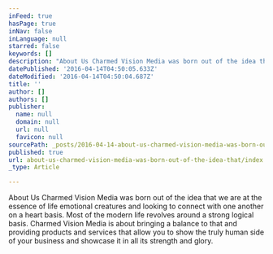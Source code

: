 ```yaml
---
inFeed: true
hasPage: true
inNav: false
inLanguage: null
starred: false
keywords: []
description: "About Us Charmed Vision Media was born out of the idea that we are at the essence of life emotional creatures and looking to connect with one another on a heart basis. Most of the \_modern life revolves around a strong logical basis. Charmed Vision Media is about bringing a balance to that and providing products and services that allow you to show the truly human side of your business and showcase it in all its strength and glory."
datePublished: '2016-04-14T04:50:05.633Z'
dateModified: '2016-04-14T04:50:04.687Z'
title: ''
author: []
authors: []
publisher:
  name: null
  domain: null
  url: null
  favicon: null
sourcePath: _posts/2016-04-14-about-us-charmed-vision-media-was-born-out-of-the-idea-that.md
published: true
url: about-us-charmed-vision-media-was-born-out-of-the-idea-that/index.html
_type: Article

---
```

About Us Charmed Vision Media was born out of the idea that we are at the essence of life emotional creatures and looking to connect with one another on a heart basis. Most of the  modern life revolves around a strong logical basis. Charmed Vision Media is about bringing a balance to that and providing products and services that allow you to show the truly human side of your business and showcase it in all its strength and glory.